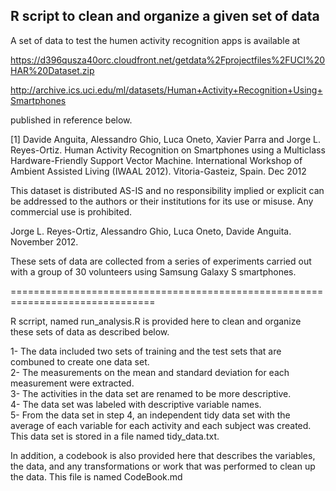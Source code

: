 

## R script to clean and organize a given set of data



A set of data to test the humen activity recognition apps is available at

https://d396qusza40orc.cloudfront.net/getdata%2Fprojectfiles%2FUCI%20HAR%20Dataset.zip

http://archive.ics.uci.edu/ml/datasets/Human+Activity+Recognition+Using+Smartphones

published in reference below.


[1] Davide Anguita, Alessandro Ghio, Luca Oneto, Xavier Parra and Jorge L. Reyes-Ortiz. Human Activity Recognition on Smartphones using a Multiclass Hardware-Friendly Support Vector Machine. International Workshop of Ambient Assisted Living (IWAAL 2012). Vitoria-Gasteiz, Spain. Dec 2012

This dataset is distributed AS-IS and no responsibility implied or explicit can be addressed to the authors or their institutions for its use or misuse. Any commercial use is prohibited.

Jorge L. Reyes-Ortiz, Alessandro Ghio, Luca Oneto, Davide Anguita. November 2012.

These sets of data are collected from a series of experiments carried out with a group
of 30 volunteers using Samsung Galaxy S smartphones. 

===============================================================================

R scrript, named run_analysis.R is provided here to clean and organize these sets of data as described below.  

1- The data included two sets of training and the test sets that are combuned to create one data set.  
2- The measurements on the mean and standard deviation for each measurement were extracted.  
3- The activities in the data set are renamed to be more descriptive.  
4- The data set was labeled with descriptive variable names.  
5- From the data set in step 4, an independent tidy data set with the average of each variable for each activity
and each subject was created. This data set is stored in a file named tidy_data.txt.

In addition, a codebook is also provided here that describes the variables, the data, and any transformations or 
work that was performed to clean up the data. This file is named CodeBook.md
